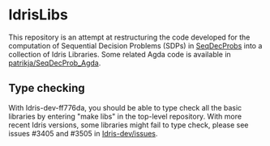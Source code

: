 # IdrisLibs

This repository is an attempt at restructuring the code developed for
the computation of Sequential Decision Problems (SDPs) in
[SeqDecProbs](https://github.com/nicolabotta/SeqDecProbs) into a
collection of Idris Libraries. Some related Agda code is available in
[patrikja/SeqDecProb_Agda](https://github.com/patrikja/SeqDecProb_Agda).

## Type checking

With Idris-dev-ff776da, you should be able to type check all the basic
libraries by entering "make libs" in the top-level repository. With more
recent Idris versions, some libraries might fail to type check, please
see issues #3405 and #3505 in
[Idris-dev/issues](https://github.com/idris-lang/Idris-dev/issues).
